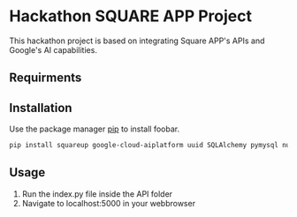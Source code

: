 # Hackathon SQUARE APP Project
This hackathon project is based on integrating Square APP's APIs and Google's AI capabilities.

## Requirments


## Installation

Use the package manager [pip](https://pip.pypa.io/en/stable/) to install foobar.

```bash
pip install squareup google-cloud-aiplatform uuid SQLAlchemy pymysql numpy google-cloud scipy cloud-sql-python-connector google-cloud-vision selenium
```

## Usage
1) Run the index.py file inside the API folder
2) Navigate to localhost:5000 in your webbrowser

##
